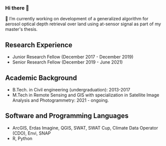 ### Hi there 👋

🔭 I’m currently working on development of a generalized algorithm for aerosol optical depth retrieval over land using at-sensor signal as part of my master's thesis.

## Research Experience

- Junior Research Fellow (December 2017 - December 2019)
- Senior Research Fellow (December 2019 - June 2021)

## Academic Background 

- B.Tech. in Civil engineering (undergraduation): 2013-2017
- M.Tech in Remote Sensing and GIS with specialization in Satellite Image Analysis and Photogrammetry: 2021 - ongoing.

## Software and Programming Languages

- ArcGIS, Erdas Imagine, QGIS, SWAT, SWAT Cup, Climate Data Operator (CDO), Envi, SNAP
- R, Python
